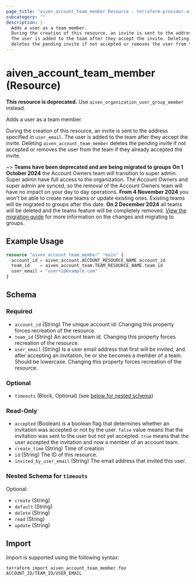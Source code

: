 ```yaml
---
page_title: "aiven_account_team_member Resource - terraform-provider-aiven"
subcategory: ""
description: |-
  Adds a user as a team member.
  During the creation of this resource, an invite is sent to the address specified in user_email.
  The user is added to the team after they accept the invite. Deleting aiven_account_team_member
  deletes the pending invite if not accepted or removes the user from the team if they already accepted the invite.
---
```

# aiven_account_team_member (Resource)

**This resource is deprecated.** Use `aiven_organization_user_group_member` instead.

Adds a user as a team member.

During the creation of this resource, an invite is sent to the address specified in `user_email`. 
The user is added to the team after they accept the invite. Deleting `aiven_account_team_member` 
deletes the pending invite if not accepted or removes the user from the team if they already accepted the invite.

~> **Teams have been deprecated and are being migrated to groups**
**On 1 October 2024** the Account Owners team will transition to super admin. Super admin have full access to the organization. 
The Account Owners and super admin are synced, so the removal of the Account Owners team will have no impact on your day to day operations.
**From 4 November 2024** you won't be able to create new teams or update existing ones. Existing teams will be migrated to groups after
this date. **On 2 December 2024** all teams will be deleted and the teams feature will be completely removed. [View the 
migration guide](https://aiven.io/docs/tools/terraform/howto/migrate-from-teams-to-groups) for more information on the changes and migrating to groups.


## Example Usage
```terraform
resource "aiven_account_team_member" "main" {
  account_id = aiven_account.ACCOUNT_RESOURCE_NAME.account_id
  team_id    = aiven_account_team.TEAM_RESOURCE_NAME.team_id
  user_email = "user+1@example.com"
}
```
<!-- schema generated by tfplugindocs -->
## Schema

### Required

- `account_id` (String) The unique account id. Changing this property forces recreation of the resource.
- `team_id` (String) An account team id. Changing this property forces recreation of the resource.
- `user_email` (String) Is a user email address that first will be invited, and after accepting an invitation, he or she becomes a member of a team. Should be lowercase. Changing this property forces recreation of the resource.

### Optional

- `timeouts` (Block, Optional) (see [below for nested schema](#nestedblock--timeouts))

### Read-Only

- `accepted` (Boolean) is a boolean flag that determines whether an invitation was accepted or not by the user. `false` value means that the invitation was sent to the user but not yet accepted. `true` means that the user accepted the invitation and now a member of an account team.
- `create_time` (String) Time of creation
- `id` (String) The ID of this resource.
- `invited_by_user_email` (String) The email address that invited this user.

<a id="nestedblock--timeouts"></a>
### Nested Schema for `timeouts`

Optional:

- `create` (String)
- `default` (String)
- `delete` (String)
- `read` (String)
- `update` (String)
## Import
Import is supported using the following syntax:
```shell
terraform import aiven_account_team_member.foo ACCOUNT_ID/TEAM_ID/USER_EMAIL
```
